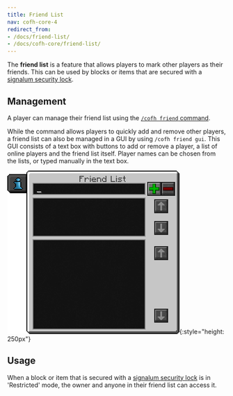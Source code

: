 ```yaml
---
title: Friend List
nav: cofh-core-4
redirect_from:
- /docs/friend-list/
- /docs/cofh-core/friend-list/
---
```


The **friend list** is a feature that allows players to mark other players as
their friends. This can be used by blocks or items that are secured with a
[signalum security lock](/docs/thermal-foundation-2/signalum-security-lock/).


Management
----------

A player can manage their friend list using the [`/cofh friend`
command](/docs/cofh-core-4/commands/#friend).

While the command allows players to quickly add and remove other players, a
friend list can also be managed in a GUI by using `/cofh friend gui`. This GUI
consists of a text box with buttons to add or remove a player, a list of online
players and the friend list itself. Player names can be chosen from the lists,
or typed manually in the text box.

![Friend list GUI](/assets/images/cofh-core/friend-list-gui.png){:style="height: 250px"}


Usage
-----

When a block or item that is secured with a [signalum security
lock](/docs/thermal-foundation-2/signalum-security-lock/) is in 'Restricted' mode, the owner and
anyone in their friend list can access it.
